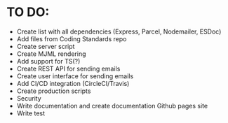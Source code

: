 # TO DO:

* Create list with all dependencies (Express, Parcel, Nodemailer, ESDoc)
* Add files from Coding Standards repo
* Create server script
* Create MJML rendering
* Add support for TS(?)
* Create REST API for sending emails
* Create user interface for sending emails
* Add CI/CD integration (CircleCI/Travis)
* Create production scripts
* Security
* Write documentation and create documentation Github pages site
* Write test

